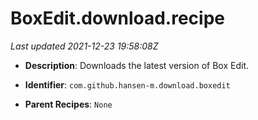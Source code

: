 # BoxEdit.download.recipe

_Last updated 2021-12-23 19:58:08Z_

- **Description**: Downloads the latest version of Box Edit.

- **Identifier**: `com.github.hansen-m.download.boxedit`

- **Parent Recipes**: `None`